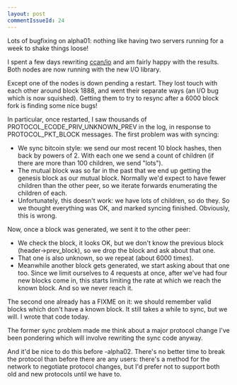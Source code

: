```yaml
---
layout: post
commentIssueId: 24
---
```

Lots of bugfixing on alpha01: nothing like having two servers running for
a week to shake things loose!

I spent a few days rewriting
[ccan/io](http://ccodearchive.net/info/io.html) and am fairly happy
with the results.  Both nodes are now running with the new I/O
library.

Except one of the nodes is down pending a restart.  They lost touch
with each other around block 1888, and went their separate ways (an
I/O bug which is now squished).  Getting them to try to resync after
a 6000 block fork is finding some nice bugs!

In particular, once restarted, I saw thousands of
PROTOCOL_ECODE_PRIV_UNKNOWN_PREV in the log, in response to
PROTOCOL_PKT_BLOCK messages.  The first problem was with syncing:

* We sync bitcoin style: we send our most recent 10 block hashes, then
  back by powers of 2.  With each one we send a count of children (if
  there are more than 100 children, we send "lots").
* The mutual block was so far in the past that we end up getting the
  genesis block as our mutual block.  Normally we'd expect to have
  fewer children than the other peer, so we iterate forwards
  enumerating the children of each.
* Unfortunately, this doesn't work: we have lots of children, so do
  they.  So we thought everything was OK, and marked syncing finished.
  Obviously, this is wrong.

Now, once a block was generated, we sent it to the other peer:

* We check the block, it looks OK, but we don't know the previous block
  (header->prev_block), so we drop the block and ask about that one.
* That one is also unknown, so we repeat (about 6000 times).
* Meanwhile another block gets generated, we start asking about that
  one too.  Since we limit ourselves to 4 requests at once, after
  we've had four new blocks come in, this starts limiting the rate at
  which we reach the known block.  And so we never reach it.

The second one already has a FIXME on it: we should remember valid
blocks which don't have a known block.  It still takes a while to
sync, but we will.  I wrote that code today.

The former sync problem made me think about a major protocol change
I've been pondering which will involve rewriting the sync code anyway.

And it'd be nice to do this before -alpha02.  There's no better time to
break the protocol than before there are any users: there's a method
for the network to negotiate protocol changes, but I'd prefer not to
support both old and new protocols until we have to.
